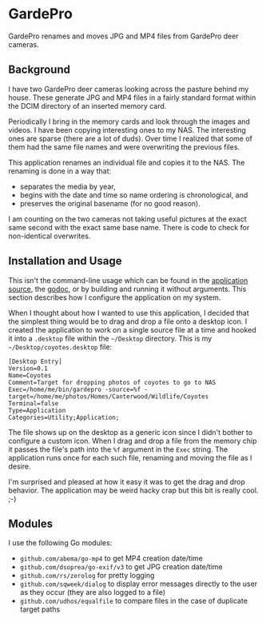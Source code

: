 # GardePro

GardePro renames and moves JPG and MP4 files from GardePro deer cameras.

## Background

I have two GardePro deer cameras looking across the pasture behind my house.
These generate JPG and MP4 files in a fairly standard format
within the DCIM directory of an inserted memory card.

Periodically I bring in the memory cards and look through the images and videos.
I have been copying interesting ones to my NAS.
The interesting ones are sparse (there are a lot of duds).
Over time I realized that some of them had the same file names and
were overwriting the previous files.

This application renames an individual file and copies it to the NAS.
The renaming is done in a way that:

* separates the media by year,
* begins with the date and time so name ordering is chronological, and
* preserves the original basename (for no good reason).

I am counting on the two cameras not taking useful pictures
at the exact same second with the exact same base name.
There is code to check for non-identical overwrites.

## Installation and Usage

This isn't the command-line usage which can be found in the
[application source](https://github.com/madkins23/gardepro/blob/main/cmd/gardepro/gardepro.go),
the [godoc](https://pkg.go.dev/github.com/madkins23/gardepro),
or by building and running it without arguments.
This section describes how I configure the application on my system.

When I thought about how I wanted to use this application,
I decided that the simplest thing would be to drag and drop
a file onto a desktop icon.
I created the application to work on a single source file at a time
and hooked it into a `.desktop` file within the `~/Desktop` directory.
This is my `~/Desktop/coyotes.desktop` file:

    [Desktop Entry]
    Version=0.1
    Name=Coyotes
    Comment=Target for dropping photos of coyotes to go to NAS
    Exec=/home/me/bin/gardepro -source=%f -target=/home/me/photos/Homes/Canterwood/Wildlife/Coyotes
    Terminal=false
    Type=Application
    Categories=Utility;Application;

The file shows up on the desktop as a generic icon
since I didn't bother to configure a custom icon.
When I drag and drop a file from the memory chip it passes the
file's path into the `%f` argument in the `Exec` string.
The application runs once for each such file,
renaming and moving the file as I desire.

I'm surprised and pleased at how it easy it was to get the drag and drop behavior.
The application may be weird hacky crap but this bit is really cool. ;-)

## Modules

I use the following Go modules:

* `github.com/abema/go-mp4` to get MP4 creation date/time
* `github.com/dsoprea/go-exif/v3` to get JPG creation date/time
* `github.com/rs/zerolog` for pretty logging
* `github.com/sqweek/dialog`
  to display error messages directly to the user as they occur
  (they are also logged to a file)
* `github.com/udhos/equalfile` to compare files
  in the case of duplicate target paths
